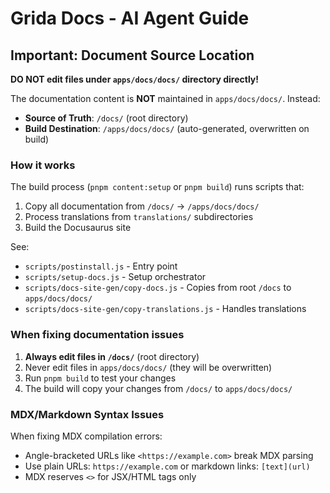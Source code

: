 # Grida Docs - AI Agent Guide

## Important: Document Source Location

**DO NOT edit files under `apps/docs/docs/` directory directly!**

The documentation content is **NOT** maintained in `apps/docs/docs/`. Instead:

- **Source of Truth**: `/docs/` (root directory)
- **Build Destination**: `/apps/docs/docs/` (auto-generated, overwritten on build)

### How it works

The build process (`pnpm content:setup` or `pnpm build`) runs scripts that:

1. Copy all documentation from `/docs/` → `/apps/docs/docs/`
2. Process translations from `translations/` subdirectories
3. Build the Docusaurus site

See:

- `scripts/postinstall.js` - Entry point
- `scripts/setup-docs.js` - Setup orchestrator
- `scripts/docs-site-gen/copy-docs.js` - Copies from root `/docs` to `apps/docs/docs/`
- `scripts/docs-site-gen/copy-translations.js` - Handles translations

### When fixing documentation issues

1. **Always edit files in `/docs/`** (root directory)
2. Never edit files in `apps/docs/docs/` (they will be overwritten)
3. Run `pnpm build` to test your changes
4. The build will copy your changes from `/docs/` to `apps/docs/docs/`

### MDX/Markdown Syntax Issues

When fixing MDX compilation errors:

- Angle-bracketed URLs like `<https://example.com>` break MDX parsing
- Use plain URLs: `https://example.com` or markdown links: `[text](url)`
- MDX reserves `<>` for JSX/HTML tags only
